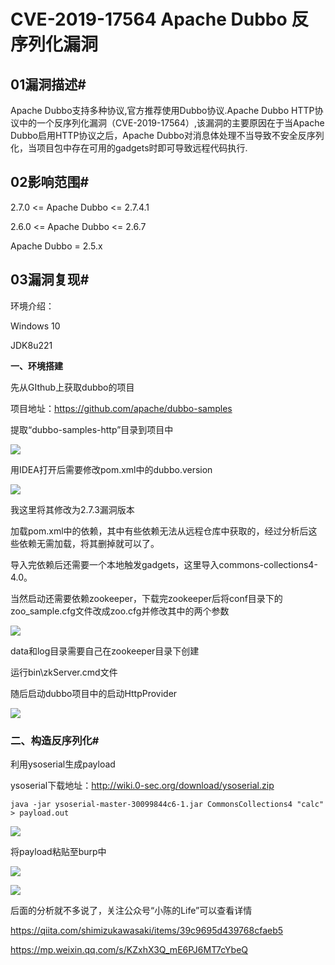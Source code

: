 # CVE-2019-17564 Apache Dubbo 反序列化漏洞

## 01漏洞描述#

Apache Dubbo支持多种协议,官方推荐使用Dubbo协议.Apache Dubbo HTTP协议中的一个反序列化漏洞（CVE-2019-17564）,该漏洞的主要原因在于当Apache Dubbo启用HTTP协议之后，Apache Dubbo对消息体处理不当导致不安全反序列化，当项目包中存在可用的gadgets时即可导致远程代码执行.

## 02影响范围#

2.7.0 <= Apache Dubbo <= 2.7.4.1

2.6.0 <= Apache Dubbo <= 2.6.7

Apache Dubbo = 2.5.x

## 03漏洞复现#

环境介绍：

Windows 10

JDK8u221

**一、环境搭建**

先从GIthub上获取dubbo的项目

项目地址：https://github.com/apache/dubbo-samples

提取“dubbo-samples-http”目录到项目中

![](images/15889385712582.png)


用IDEA打开后需要修改pom.xml中的dubbo.version

![](images/15889385800598.png)


我这里将其修改为2.7.3漏洞版本

加载pom.xml中的依赖，其中有些依赖无法从远程仓库中获取的，经过分析后这些依赖无需加载，将其删掉就可以了。

导入完依赖后还需要一个本地触发gadgets，这里导入commons-collections4-4.0。

当然启动还需要依赖zookeeper，下载完zookeeper后将conf目录下的zoo_sample.cfg文件改成zoo.cfg并修改其中的两个参数

![](images/15889385915185.png)


data和log目录需要自己在zookeeper目录下创建

运行bin\zkServer.cmd文件

随后启动dubbo项目中的启动HttpProvider

![](images/15889386003066.png)


### 二、构造反序列化#

利用ysoserial生成payload

ysoserial下载地址：http://wiki.0-sec.org/download/ysoserial.zip

`java -jar ysoserial-master-30099844c6-1.jar CommonsCollections4 "calc" > payload.out`

![](images/15889386204926.png)


将payload粘贴至burp中

![](images/15889386320114.png)


![](images/15889386396710.gif)

后面的分析就不多说了，关注公众号“小陈的Life”可以查看详情

https://qiita.com/shimizukawasaki/items/39c9695d439768cfaeb5

https://mp.weixin.qq.com/s/KZxhX3Q_mE6PJ6MT7cYbeQ